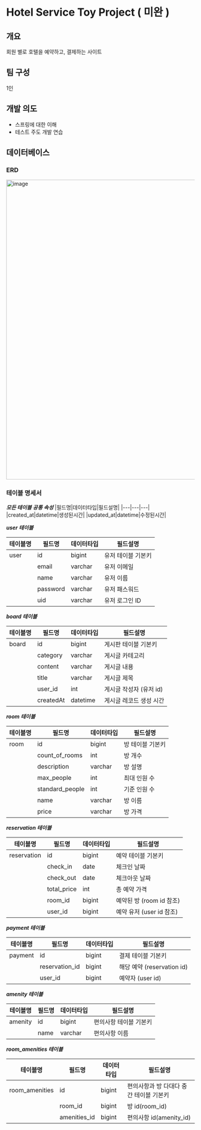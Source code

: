 # Hotel Service Toy Project ( 미완 )


## 개요 
회원 별로 호텔을 예약하고, 결제하는 사이트

## 팀 구성
1인

## 개발 의도
- 스프링에 대한 이해
- 테스트 주도 개발 연습

## 데이터베이스
### ERD
<img width="800" alt="image" src="https://user-images.githubusercontent.com/106662308/213617631-c33a6b80-1f66-4a09-948a-ee0b3b04fa46.png">


### 테이블 명세서
***모든 테이블 공통 속성***
|필드명|데이터타입|필드설명|
|---|---|---|
|created_at|datetime|생성된시간|
|updated_at|datetime|수정된시간|

***user 테이블***

|테이블명|필드명|데이터타입|필드설명|
|---|---|---|---|
|user|id|bigint|유저 테이블 기본키|
||email|varchar|유저 이메일|
||name|varchar|유저 이름|
||password|varchar|유저 패스워드|
||uid|varchar|유저 로그인 ID|


***board 테이블***

|테이블명|필드명|데이터타입|필드설명|
|---|---|---|---|
|board|id|bigint|게시판 테이블 기본키|
||category|varchar|게시글 카테고리|
||content|varchar|게시글 내용|
||title|varchar|게시글 제목|
||user_id|int|게시글 작성자 (유저 id)|
||createdAt|datetime|게시글 레코드 생성 시간|

***room 테이블***

|테이블명|필드명|데이터타입|필드설명|
|---|---|---|---|
|room|id|bigint|방 테이블 기본키|
||count_of_rooms|int|방 개수|
||description|varchar|방 설명|
||max_people|int|최대 인원 수|
||standard_people|int|기준 인원 수|
||name|varchar|방 이름|
||price|varchar|방 가격|

***reservation 테이블***

|테이블명|필드명|데이터타입|필드설명|
|---|---|---|---|
|reservation|id|bigint|예약 테이블 기본키|
||check_in|date|체크인 날짜|
||check_out|date|체크아웃 날짜|
||total_price|int|총 예약 가격|
||room_id|bigint|예약된 방 (room id 참조)|
||user_id|bigint|예약 유저 (user id 참조)|


***payment 테이블***

|테이블명|필드명|데이터타입|필드설명|
|---|---|---|---|
|payment|id|bigint|결제 테이블 기본키|
||reservation_id|bigint|해당 예약 (reservation id)|
||user_id|bigint|예약자 (user id)|


***amenity 테이블***

|테이블명|필드명|데이터타입|필드설명|
|---|---|---|---|
|amenity|id|bigint|편의사항 테이블 기본키|
||name|varchar|편의사항 이름|


***room_amenities 테이블***

|테이블명|필드명|데이터타입|필드설명|
|---|---|---|---|
|room_amenities|id|bigint|편의사항과 방 다대다 중간 테이블 기본키|
||room_id|bigint|방 id(room_id)|
||amenities_id|bigint|편의사항 id(amenity_id)|


